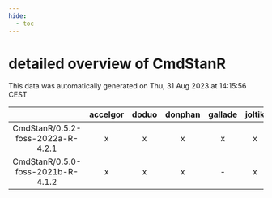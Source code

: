 ```yaml
---
hide:
  - toc
---
```


detailed overview of CmdStanR
=============================


This data was automatically generated on Thu, 31 Aug 2023 at 14:15:56 CEST  

| |accelgor|doduo|donphan|gallade|joltik|skitty|swalot|victini|
| :---: | :---: | :---: | :---: | :---: | :---: | :---: | :---: | :---: |
|CmdStanR/0.5.2-foss-2022a-R-4.2.1|x|x|x|x|x|x|x|x|
|CmdStanR/0.5.0-foss-2021b-R-4.1.2|x|x|x|-|x|x|x|x|

